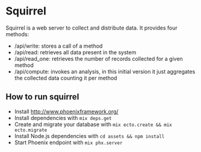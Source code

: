 # Squirrel

Squirrel is a web server to collect and distribute data. It provides four methods:

  * /api/write: stores a call of a method
  * /api/read: retrieves all data present in the system
  * /api/read_one: retrieves the number of records collected for a given method
  * /api/compute: invokes an analysis, in this initial version it just aggregates the collected data counting it per method

## How to run squirrel

  * Install http://www.phoenixframework.org/
  * Install dependencies with `mix deps.get`
  * Create and migrate your database with `mix ecto.create && mix ecto.migrate`
  * Install Node.js dependencies with `cd assets && npm install`
  * Start Phoenix endpoint with `mix phx.server`
